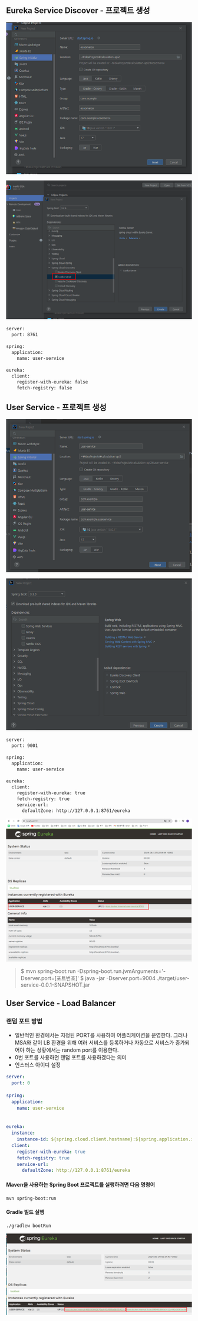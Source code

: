 ## Eureka Service Discover - 프로젝트 생성

![](https://github.com/dididiri1/TIL/blob/main/SpringColud/images/01_01.png?raw=true)


![](https://github.com/dididiri1/TIL/blob/main/SpringColud/images/01_02.png?raw=true)

```
server:
  port: 8761

spring:
  application:
    name: user-service

eureka:
  client:
    register-with-eureka: false
    fetch-registry: false
```

## User Service - 프로젝트 생성
![](https://github.com/dididiri1/TIL/blob/main/SpringColud/images/01_03.png?raw=true)


![](https://github.com/dididiri1/TIL/blob/main/SpringColud/images/01_04.png?raw=true)

```
server:
  port: 9001

spring:
  application:
    name: user-service

eureka:
  client:
    register-with-eureka: true
    fetch-registry: true
    service-url:
      defaultZone: http://127.0.0.1:8761/eureka

```

![](https://github.com/dididiri1/TIL/blob/main/SpringColud/images/01_05.png?raw=true)


> $ mvn spring-boot:run -Dspring-boot.run.jvmArguments='-Dserver.port=[포트번호]'
> $ java -jar -Dserver.port=9004 ./target/user-service-0.0.1-SNAPSHOT.jar

## User Service - Load Balancer
### 랜덤 포트 방법
- 일반적인 환경에서는 지정된 PORT를 사용하여 어플리케이션을 운영한다. 그러나 MSA와 같이 LB 환경을 위해 여러 서비스를 등록하거나 자동으로 서비스가 증가되어야 하는 상황에서는 random port를 이용한다.
- 0번 포트를 사용하면 랜덤 포트를 사용하겠다는 의미
- 인스터스 아이디 설정
``` yml
server:
  port: 0

spring:
  application:
    name: user-service


eureka:
  instance:
    instance-id: ${spring.cloud.client.hostname}:${spring.application.instance_id:${random.value}}
  client:
    register-with-eureka: true
    fetch-registry: true
    service-url:
      defaultZone: http://127.0.0.1:8761/eureka
```

#### Maven을 사용하는 Spring Boot 프로젝트를 실행하려면 다음 명령어
```
mvn spring-boot:run
```

#### Gradle 빌드 실행
```
./gradlew bootRun
```

![](https://github.com/dididiri1/TIL/blob/main/SpringColud/images/01_06.png?raw=true)